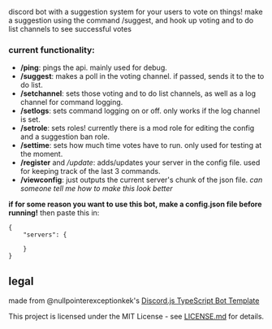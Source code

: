 discord bot with a suggestion system for your users to vote on things!
make a suggestion using the command /suggest, and hook up voting and to do list channels to see successful votes

### current functionality:
- **/ping**: pings the api. mainly used for debug.
- **/suggest**: makes a poll in the voting channel. if passed, sends it to the to do list.
- **/setchannel**: sets those voting and to do list channels, as well as a log channel for command logging.
- **/setlogs**: sets command logging on or off. only works if the log channel is set.
- **/setrole**: sets roles! currently there is a mod role for editing the config and a suggestion ban role.
- **/settime**: sets how much time votes have to run. only used for testing at the moment.
- **/register** and */update*: adds/updates your server in the config file. used for keeping track of the last 3 commands.
- **/viewconfig**: just outputs the current server's chunk of the json file. *can someone tell me how to make this look better*

**if for some reason you want to use this bot, make a config.json file before running!**
then paste this in:
```
{
    "servers": {

    }
}
```

## legal
made from @nullpointerexceptionkek's [Discord.js TypeScript Bot Template](https://github.com/nullpointerexceptionkek/Discord.js-TypeScript-Bot-Template)

This project is licensed under the MIT License - see [LICENSE.md](LICENSE.md) for details.
